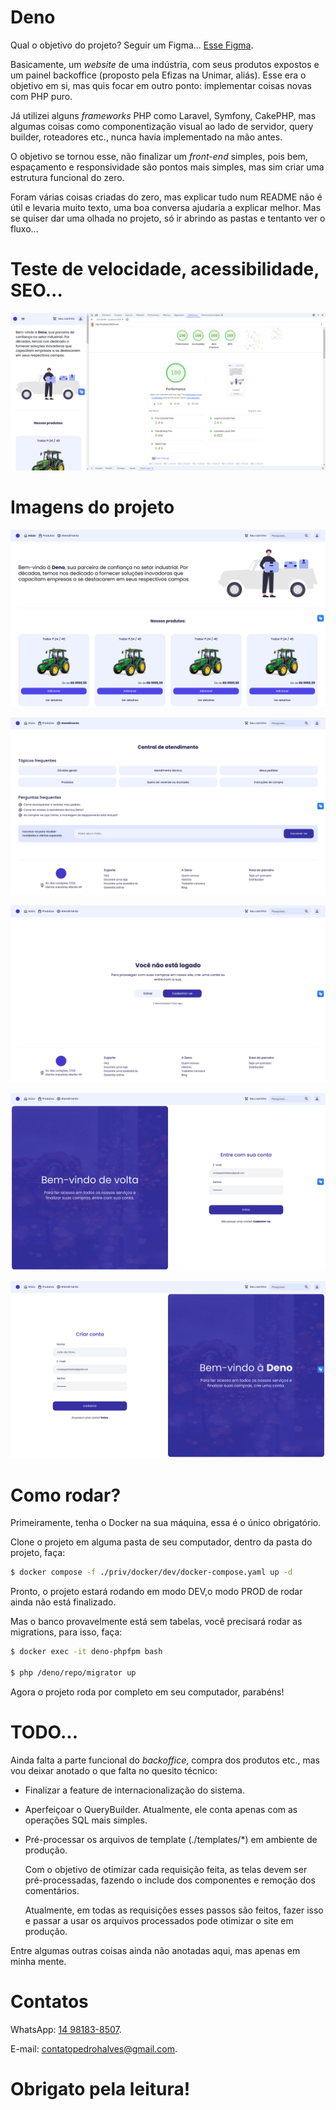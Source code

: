 # Deno

Qual o objetivo do projeto? Seguir um Figma... [Esse Figma](https://www.figma.com/design/KSsVeKaPty3zxZO5QGtrJq/Deno?node-id=0-1&t=xnvj0GpSebZ28mJM-1).

Basicamente, um _website_ de uma indústria, com seus produtos expostos e um painel backoffice (proposto pela Efizas na Unimar, aliás). Esse era o objetivo em si, mas quis focar em outro ponto: implementar coisas novas com PHP puro.

Já utilizei alguns _frameworks_ PHP como Laravel, Symfony, CakePHP, mas algumas coisas como componentização visual ao lado de servidor, query builder, roteadores etc., nunca havia implementado na mão antes.

O objetivo se tornou esse, não finalizar um _front-end_ simples, pois bem, espaçamento e responsividade são pontos mais simples, mas sim criar uma estrutura funcional do zero.

Foram várias coisas criadas do zero, mas explicar tudo num README não é útil e levaria muito texto, uma boa conversa ajudaria a explicar melhor. Mas se quiser dar uma olhada no projeto, só ir abrindo as pastas e tentanto ver o fluxo...

# Teste de velocidade, acessibilidade, SEO...

![Teste](/public/assets/images/readme/speedtest.png)

# Imagens do projeto

![Página Home](/public/assets/images/readme/home.png)

![Página de contato](/public/assets/images/readme/contact.png)

![Página de Escolha de Login/Cadastro](/public/assets/images/readme/user_choice.png)

![Página de Login](/public/assets/images/readme/user_login.png)

![Página de Cadastro](/public/assets/images/readme/user_register.png)

# Como rodar?

Primeiramente, tenha o Docker na sua máquina, essa é o único obrigatório.

Clone o projeto em alguma pasta de seu computador, dentro da pasta do projeto, faça:

```bash
$ docker compose -f ./priv/docker/dev/docker-compose.yaml up -d
```

Pronto, o projeto estará rodando em modo DEV,o modo PROD de rodar ainda não está finalizado.

Mas o banco provavelmente está sem tabelas, você precisará rodar as migrations, para isso, faça:

```bash
$ docker exec -it deno-phpfpm bash

$ php /deno/repo/migrator up
```

Agora o projeto roda por completo em seu computador, parabéns!

# TODO...

Ainda falta a parte funcional do _backoffice_, compra dos produtos etc., mas vou deixar anotado o que falta no quesito técnico:

- Finalizar a feature de internacionalização do sistema.

- Aperfeiçoar o QueryBuilder. Atualmente, ele conta apenas com as operações SQL mais simples.

- Pré-processar os arquivos de template (./templates/\*) em ambiente de produção.

  Com o objetivo de otimizar cada requisição feita, as telas devem ser pré-processadas, fazendo o include dos componentes e remoção dos comentários.

  Atualmente, em todas as requisições esses passos são feitos, fazer isso e passar a usar os arquivos processados pode otimizar o site em produção.

Entre algumas outras coisas ainda não anotadas aqui, mas apenas em minha mente.

# Contatos

WhatsApp: [14 98183-8507](tel:+5514981838507).

E-mail: [contatopedrohalves@gmail.com](mailto:contatopedrohalves@gmail.com).

# Obrigato pela leitura!